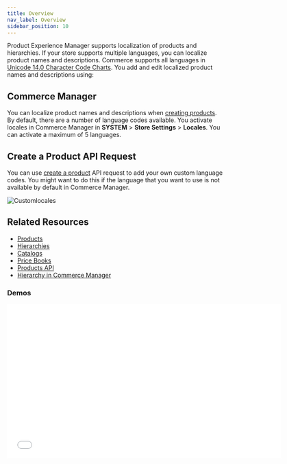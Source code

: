 ```yaml
---
title: Overview
nav_label: Overview
sidebar_position: 10
---
```


Product Experience Manager supports localization of products and hierarchies. If your store supports multiple languages, you can localize product names and descriptions. Commerce supports all languages in [Unicode 14.0 Character Code Charts](http://www.unicode.org/charts/index.html). You add and edit localized product names and descriptions using:

## Commerce Manager

You can localize product names and descriptions when [creating products](/docs/commerce-manager/product-experience-manager/Products/create-products). By default, there are a number of language codes available. You activate locales in Commerce Manager in **SYSTEM** > **Store Settings** > **Locales**. You can activate a maximum of 5 languages.

## Create a Product API Request

You can use [create a product](/docs/pxm/products/ep-pxm-products-api/create-a-product) API request to add your own custom language codes. You might want to do this if the language that you want to use is not available by default in Commerce Manager. 

![Customlocales](/assets/custom_locales.png)

## Related Resources

- [Products](/docs/pxm/products/pxm-products)
- [Hierarchies](/docs/pxm/hierarchies/hierarchy)
- [Catalogs](/docs/pxm/catalogs)
- [Price Books](/docs/pxm/pricebooks/price-books)
- [Products API](/docs/pxm/products/ep-pxm-products-api/pxm-products-api-overview)
- [Hierarchy in Commerce Manager](/docs/pxm/hierarchies/hierarchy)

### Demos

  <iframe class="vidyard_iframe" title="Product Locales" src="//play.vidyard.com/1r1Fk76EU6dsCkMitNeM7r.html?" width="640" height="360" scrolling="no" frameborder="0" allowtransparency="true" allowfullscreen referrerpolicy="no-referrer-when-downgrade"></iframe>
